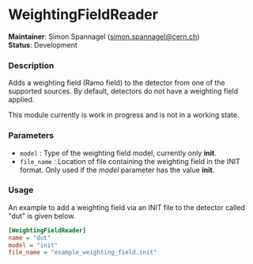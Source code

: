 # WeightingFieldReader
**Maintainer**: Simon Spannagel (<simon.spannagel@cern.ch>)  
**Status**: Development

### Description
Adds a weighting field (Ramo field) to the detector from one of the supported sources. By default, detectors do not have a weighting field applied.

This module currently is work in progress and is not in a working state.

### Parameters
* `model` : Type of the weighting field model, currently only **init**.
* `file_name` : Location of file containing the weighting field in the INIT format. Only used if the *model* parameter has the value **init**.

### Usage
An example to add a weighting field via an INIT file to the detector called "dut" is given below.

```ini
[WeightingFieldReader]
name = "dut"
model = "init"
file_name = "example_weighting_field.init"
```
